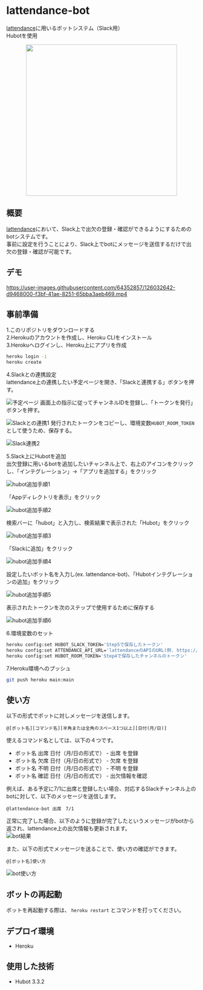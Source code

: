 # lattendance-bot
[lattendance](https://github.com/bpeldi2oerkd8/lattendance)に用いるボットシステム（Slack用）  
Hubotを使用

<div align="center">
  <img src="https://user-images.githubusercontent.com/64352857/125099653-37b26b00-e113-11eb-8e16-d7485bb58674.png" width="400">
</div>

## 概要
[lattendance](https://github.com/bpeldi2oerkd8/lattendance)において、Slack上で出欠の登録・確認ができるようにするためのbotシステムです。  
事前に設定を行うことにより、Slack上でbotにメッセージを送信するだけで出欠の登録・確認が可能です。  

## デモ
https://user-images.githubusercontent.com/64352857/126032642-d9468000-f3bf-41ae-8251-65bba3aeb469.mp4

## 事前準備
1.このリポジトリをダウンロードする  
2.Herokuのアカウントを作成し、Heroku CLIをインストール  
3.Herokuへログインし、Heroku上にアプリを作成  
```bash
heroku login -i  
heroku create
```
4.Slackとの連携設定  
lattendance上の連携したい予定ページを開き、「Slackと連携する」ボタンを押す。  

![予定ページ](https://user-images.githubusercontent.com/64352857/125194165-22604c80-e28b-11eb-8380-d0dd91fc0d4b.jpg)
画面上の指示に従ってチャンネルIDを登録し、「トークンを発行」ボタンを押す。  

![Slackとの連携1](https://user-images.githubusercontent.com/64352857/125194702-618f9d00-e28d-11eb-866d-5f2f8ef0a200.jpg)
発行されたトークンをコピーし、環境変数`HUBOT_ROOM_TOKEN`として使うため、保存する。  

![Slack連携2](https://user-images.githubusercontent.com/64352857/125194707-66545100-e28d-11eb-8079-abc4254b8f19.jpg)

5.Slack上にHubotを追加  
出欠登録に用いるbotを追加したいチャンネル上で、右上のアイコンをクリックし、「インテグレーション」→「アプリを追加する」をクリック  

![hubot追加手順1](https://user-images.githubusercontent.com/64352857/126505167-025d1f71-75d3-4abe-8f37-87190417542d.jpg)

「Appディレクトリを表示」をクリック  

![hubot追加手順2](https://user-images.githubusercontent.com/64352857/126505387-b936d270-bcff-49a0-8a2b-5b9ddcf9d981.jpg)

検索バーに「hubot」と入力し、検索結果で表示された「Hubot」をクリック  

![hubot追加手順3](https://user-images.githubusercontent.com/64352857/126505474-b23d7542-9ce4-40c5-bc2d-4fa555de40be.jpg)

「Slackに追加」をクリック  

![hubot追加手順4](https://user-images.githubusercontent.com/64352857/126505918-4ad14e24-0ec5-47e2-bc07-97c79fc694ea.jpg)

設定したいボット名を入力し(ex. lattendance-bot)、「Hubotインテグレーションの追加」をクリック  

![hubot追加手順5](https://user-images.githubusercontent.com/64352857/126506106-b1f2434c-de8b-467d-a591-5ca356fe430f.jpg)

表示されたトークンを次のステップで使用するために保存する  

![hubot追加手順6](https://user-images.githubusercontent.com/64352857/126506221-c4c9261f-a6d3-44c2-a446-448e2a81df04.jpg)

6.環境変数のセット  
```bash
heroku config:set HUBOT_SLACK_TOKEN='Step5で保存したトークン'
heroku config:set ATTENDANCE_API_URL='lattendanceのAPIのURL(例. https://example.com/api/v1)'  
heroku config:set HUBOT_ROOM_TOKEN='Step4で保存したチャンネルのトークン'  
```
7.Heroku環境へのプッシュ  
```bash
git push heroku main:main
```
## 使い方
以下の形式でボットに対しメッセージを送信します。  
```
@[ボット名][コマンド名][半角または全角のスペース1つ以上][日付(月/日)]
```
使えるコマンド名としては、以下の４つです。  
- ボット名 出席 日付（月/日の形式で） - 出席 を登録
- ボット名 欠席 日付（月/日の形式で） - 欠席 を登録
- ボット名 不明 日付（月/日の形式で） - 不明 を登録
- ボット名 確認 日付（月/日の形式で） - 出欠情報を確認

例えば、ある予定に7/1に出席と登録したい場合、対応するSlackチャンネル上のbotに対して、以下のメッセージを送信します。  
```
@lattendance-bot 出席　7/1
```
正常に完了した場合、以下のように登録が完了したというメッセージがbotから返され、lattendance上の出欠情報も更新されます。  
![bot結果](https://user-images.githubusercontent.com/64352857/125194309-a61a3900-e28b-11eb-8a10-3d5e5d003a9d.jpg)

また、以下の形式でメッセージを送ることで、使い方の確認ができます。  
```
@[ボット名]使い方
```
![bot使い方](https://user-images.githubusercontent.com/64352857/126032663-bf80e597-35c1-43f2-81d2-3441ea2874ca.jpg)


## ボットの再起動
ボットを再起動する際は、 `heroku restart` とコマンドを打ってください。

## デプロイ環境
- Heroku

## 使用した技術
- Hubot 3.3.2
